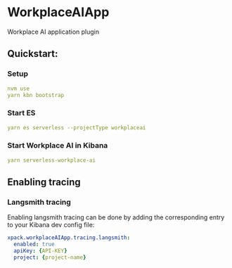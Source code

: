 # WorkplaceAIApp

Workplace AI application plugin

## Quickstart:

### Setup
```yaml
nvm use
yarn kbn bootstrap
```

### Start ES
```yaml
yarn es serverless --projectType workplaceai
```

### Start Workplace AI in Kibana
```yaml
yarn serverless-workplace-ai
```

## Enabling tracing

### Langsmith tracing

Enabling langsmith tracing can be done by adding the corresponding entry to your Kibana dev config file:

```yaml
xpack.workplaceAIApp.tracing.langsmith:
  enabled: true
  apiKey: {API-KEY}
  project: {project-name}
```
